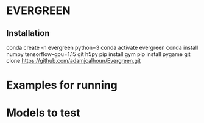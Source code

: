 # EVERGREEN

## Installation
conda create -n evergreen python=3
conda activate evergreen
conda install numpy tensorflow-gpu=1.15 git h5py
pip install gym
pip install pygame
git clone https://github.com/adamjcalhoun/Evergreen.git

# Examples for running

# Models to test